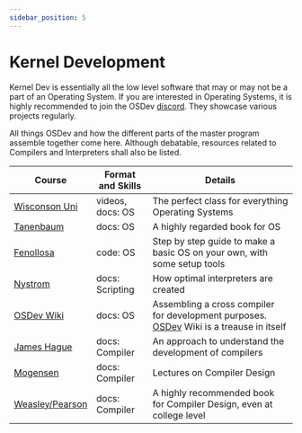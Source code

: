 ```yaml
---
sidebar_position: 5
---
```


# Kernel Development

Kernel Dev is essentially all the low level software that may or may not be a part of an Operating System. If you are interested in Operating Systems, it is highly recommended to join the OSDev [discord](https://discord.gg/osdev). They showcase various projects regularly.

All things OSDev and how the different parts of the master program assemble together come here. Although debatable, resources related to Compilers and Interpreters shall also be listed.

| Course | Format and Skills | Details |
|--------|-------------------|---------|
| [Wisconson Uni](https://pages.cs.wisc.edu/~remzi/Classes/537/Spring2018/Discussion/videos.html) | videos, docs: OS | The perfect class for everything Operating Systems |
| [Tanenbaum](https://1lib.in/book/11020920/f01784) | docs: OS | A highly regarded book for OS |
| [Fenollosa](https://github.com/cfenollosa/os-tutorial) | code: OS | Step by step guide to make a basic OS on your own, with some setup tools |
| [Nystrom](https://craftinginterpreters.com/) | docs: Scripting | How optimal interpreters are created |
| [OSDev Wiki](https://wiki.osdev.org/GCC_Cross-Compiler) | docs: OS | Assembling a cross compiler for development purposes. [OSDev](https://wiki.osdev.org) Wiki is a treause in itself |
| [James Hague](https://prog21.dadgum.com/30.html) | docs: Compiler | An approach to understand the development of compilers |
| [Mogensen](http://hjemmesider.diku.dk/~torbenm/Basics/) | docs: Compiler | Lectures on Compiler Design |
| [Weasley/Pearson](https://1lib.in/book/437074/c749ed) | docs: Compiler | A highly recommended book for Compiler Design, even at college level |
